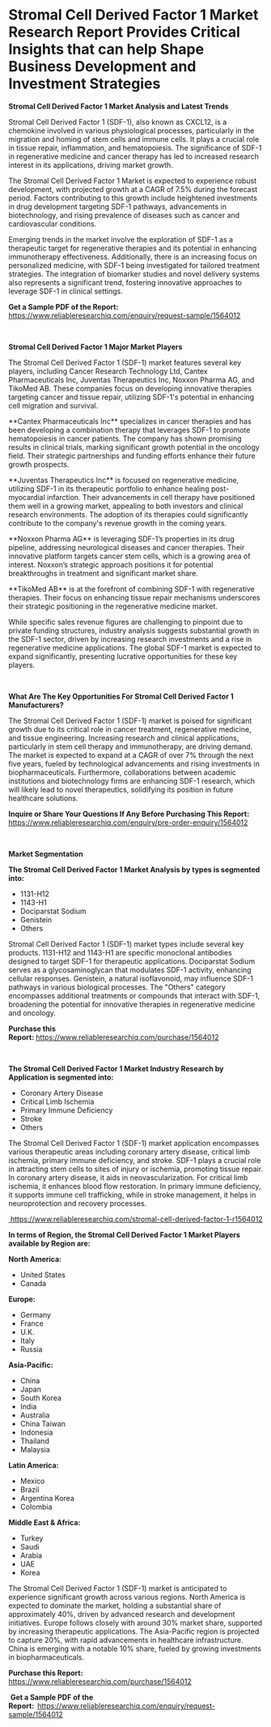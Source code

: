 <p><h1>Stromal Cell Derived Factor 1 Market Research Report Provides Critical Insights that can help Shape Business Development and Investment Strategies</h1></p><p><strong>Stromal Cell Derived Factor 1 Market Analysis and Latest Trends</strong></p>
<p><p>Stromal Cell Derived Factor 1 (SDF-1), also known as CXCL12, is a chemokine involved in various physiological processes, particularly in the migration and homing of stem cells and immune cells. It plays a crucial role in tissue repair, inflammation, and hematopoiesis. The significance of SDF-1 in regenerative medicine and cancer therapy has led to increased research interest in its applications, driving market growth.</p><p>The Stromal Cell Derived Factor 1 Market is expected to experience robust development, with projected growth at a CAGR of 7.5% during the forecast period. Factors contributing to this growth include heightened investments in drug development targeting SDF-1 pathways, advancements in biotechnology, and rising prevalence of diseases such as cancer and cardiovascular conditions.</p><p>Emerging trends in the market involve the exploration of SDF-1 as a therapeutic target for regenerative therapies and its potential in enhancing immunotherapy effectiveness. Additionally, there is an increasing focus on personalized medicine, with SDF-1 being investigated for tailored treatment strategies. The integration of biomarker studies and novel delivery systems also represents a significant trend, fostering innovative approaches to leverage SDF-1 in clinical settings.</p></p>
<p><strong>Get a Sample PDF of the Report:&nbsp;</strong> <a href="https://www.reliableresearchiq.com/enquiry/request-sample/1564012?utm_campaign=3112&utm_medium=2&utm_source=Github&utm_content=ia&utm_term=19042025&utm_id=stromal-cell-derived-factor-1">https://www.reliableresearchiq.com/enquiry/request-sample/1564012</a></p>
<p>&nbsp;</p>
<p><strong>Stromal Cell Derived Factor 1 Major Market Players</strong></p>
<p><p>The Stromal Cell Derived Factor 1 (SDF-1) market features several key players, including Cancer Research Technology Ltd, Cantex Pharmaceuticals Inc, Juventas Therapeutics Inc, Noxxon Pharma AG, and TikoMed AB. These companies focus on developing innovative therapies targeting cancer and tissue repair, utilizing SDF-1's potential in enhancing cell migration and survival.</p><p>**Cantex Pharmaceuticals Inc** specializes in cancer therapies and has been developing a combination therapy that leverages SDF-1 to promote hematopoiesis in cancer patients. The company has shown promising results in clinical trials, marking significant growth potential in the oncology field. Their strategic partnerships and funding efforts enhance their future growth prospects.</p><p>**Juventas Therapeutics Inc** is focused on regenerative medicine, utilizing SDF-1 in its therapeutic portfolio to enhance healing post-myocardial infarction. Their advancements in cell therapy have positioned them well in a growing market, appealing to both investors and clinical research environments. The adoption of its therapies could significantly contribute to the company's revenue growth in the coming years.</p><p>**Noxxon Pharma AG** is leveraging SDF-1’s properties in its drug pipeline, addressing neurological diseases and cancer therapies. Their innovative platform targets cancer stem cells, which is a growing area of interest. Noxxon’s strategic approach positions it for potential breakthroughs in treatment and significant market share.</p><p>**TikoMed AB** is at the forefront of combining SDF-1 with regenerative therapies. Their focus on enhancing tissue repair mechanisms underscores their strategic positioning in the regenerative medicine market.</p><p>While specific sales revenue figures are challenging to pinpoint due to private funding structures, industry analysis suggests substantial growth in the SDF-1 sector, driven by increasing research investments and a rise in regenerative medicine applications. The global SDF-1 market is expected to expand significantly, presenting lucrative opportunities for these key players.</p></p>
<p>&nbsp;</p>
<p><strong>What Are The Key Opportunities For Stromal Cell Derived Factor 1 Manufacturers?</strong></p>
<p><p>The Stromal Cell Derived Factor 1 (SDF-1) market is poised for significant growth due to its critical role in cancer treatment, regenerative medicine, and tissue engineering. Increasing research and clinical applications, particularly in stem cell therapy and immunotherapy, are driving demand. The market is expected to expand at a CAGR of over 7% through the next five years, fueled by technological advancements and rising investments in biopharmaceuticals. Furthermore, collaborations between academic institutions and biotechnology firms are enhancing SDF-1 research, which will likely lead to novel therapeutics, solidifying its position in future healthcare solutions.</p></p>
<p><strong>Inquire or Share Your Questions If Any Before Purchasing This Report:</strong> <a href="https://www.reliableresearchiq.com/enquiry/pre-order-enquiry/1564012?utm_campaign=3112&utm_medium=2&utm_source=Github&utm_content=ia&utm_term=19042025&utm_id=stromal-cell-derived-factor-1">https://www.reliableresearchiq.com/enquiry/pre-order-enquiry/1564012</a></p>
<p>&nbsp;</p>
<p><strong>Market Segmentation</strong></p>
<p><strong>The Stromal Cell Derived Factor 1 Market Analysis by types is segmented into:</strong></p>
<p><ul><li>1131-H12</li><li>1143-H1</li><li>Dociparstat Sodium</li><li>Genistein</li><li>Others</li></ul></p>
<p><p>Stromal Cell Derived Factor 1 (SDF-1) market types include several key products. 1131-H12 and 1143-H1 are specific monoclonal antibodies designed to target SDF-1 for therapeutic applications. Dociparstat Sodium serves as a glycosaminoglycan that modulates SDF-1 activity, enhancing cellular responses. Genistein, a natural isoflavonoid, may influence SDF-1 pathways in various biological processes. The "Others" category encompasses additional treatments or compounds that interact with SDF-1, broadening the potential for innovative therapies in regenerative medicine and oncology.</p></p>
<p><strong>Purchase this Report:&nbsp;</strong><a href="https://www.reliableresearchiq.com/purchase/1564012?utm_campaign=3112&utm_medium=2&utm_source=Github&utm_content=ia&utm_term=19042025&utm_id=stromal-cell-derived-factor-1">https://www.reliableresearchiq.com/purchase/1564012</a></p>
<p>&nbsp;</p>
<p><strong>The Stromal Cell Derived Factor 1 Market Industry Research by Application is segmented into:</strong></p>
<p><ul><li>Coronary Artery Disease</li><li>Critical Limb Ischemia</li><li>Primary Immune Deficiency</li><li>Stroke</li><li>Others</li></ul></p>
<p><p>The Stromal Cell Derived Factor 1 (SDF-1) market application encompasses various therapeutic areas including coronary artery disease, critical limb ischemia, primary immune deficiency, and stroke. SDF-1 plays a crucial role in attracting stem cells to sites of injury or ischemia, promoting tissue repair. In coronary artery disease, it aids in neovascularization. For critical limb ischemia, it enhances blood flow restoration. In primary immune deficiency, it supports immune cell trafficking, while in stroke management, it helps in neuroprotection and recovery processes.</p></p>
<p><a href="https://www.reliableresearchiq.com/stromal-cell-derived-factor-1-r1564012?utm_campaign=3112&utm_medium=2&utm_source=Github&utm_content=ia&utm_term=19042025&utm_id=stromal-cell-derived-factor-1">&nbsp;https://www.reliableresearchiq.com/stromal-cell-derived-factor-1-r1564012</a></p>
<p><strong>In terms of Region, the Stromal Cell Derived Factor 1 Market Players available by Region are:</strong></p>
<p>
    <p> <strong> North America: </strong>
        <ul>
            <li>United States</li>
            <li>Canada</li>
        </ul>
        </p> 
    <p> <strong> Europe: </strong>
        <ul>
            <li>Germany</li>
            <li>France</li>
            <li>U.K.</li>
            <li>Italy</li>
            <li>Russia</li>
        </ul>
        </p> 
    <p> <strong> Asia-Pacific: </strong>
        <ul>
            <li>China</li>
            <li>Japan</li>
            <li>South Korea</li>
            <li>India</li>
            <li>Australia</li>
            <li>China Taiwan</li>
            <li>Indonesia</li>
            <li>Thailand</li>
            <li>Malaysia</li>
        </ul>
        </p> 
    <p> <strong> Latin America: </strong>
        <ul>
            <li>Mexico</li>
            <li>Brazil</li>
            <li>Argentina Korea</li>
            <li>Colombia</li>
        </ul>
        </p> 
    <p> <strong> Middle East & Africa: </strong>
        <ul>
            <li>Turkey</li>
            <li>Saudi</li>
            <li>Arabia</li>
            <li>UAE</li>
            <li>Korea</li>
        </ul>
    </p>
    </p>
<p><p>The Stromal Cell Derived Factor 1 (SDF-1) market is anticipated to experience significant growth across various regions. North America is expected to dominate the market, holding a substantial share of approximately 40%, driven by advanced research and development initiatives. Europe follows closely with around 30% market share, supported by increasing therapeutic applications. The Asia-Pacific region is projected to capture 20%, with rapid advancements in healthcare infrastructure. China is emerging with a notable 10% share, fueled by growing investments in biopharmaceuticals.</p></p>
<p><strong>Purchase this Report: </strong><a href="https://www.reliableresearchiq.com/purchase/1564012?utm_campaign=3112&utm_medium=2&utm_source=Github&utm_content=ia&utm_term=19042025&utm_id=stromal-cell-derived-factor-1">https://www.reliableresearchiq.com/purchase/1564012</a></p>
<p>&nbsp;<strong>Get a Sample PDF of the Report:&nbsp;&nbsp;</strong><a href="https://www.reliableresearchiq.com/enquiry/request-sample/1564012?utm_campaign=3112&utm_medium=2&utm_source=Github&utm_content=ia&utm_term=19042025&utm_id=stromal-cell-derived-factor-1">https://www.reliableresearchiq.com/enquiry/request-sample/1564012</a></p>
<p><strong></strong></p>
<p><p></p><p></p><p></p></p>